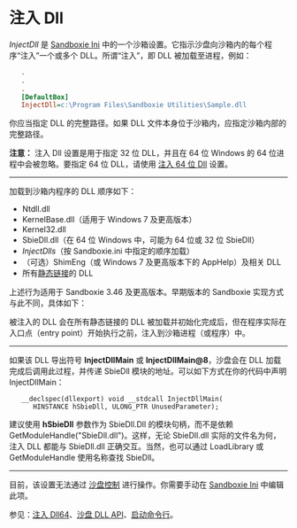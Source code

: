 # 注入 Dll

_InjectDll_ 是 [Sandboxie Ini](SandboxieIni.md) 中的一个沙箱设置。它指示沙盘向沙箱内的每个程序“注入”一个或多个 DLL。所谓“注入”，即 DLL 被加载至进程，例如：

```ini
   .
   .
   .
   [DefaultBox]
   InjectDll=c:\Program Files\Sandboxie Utilities\Sample.dll
```

你应当指定 DLL 的完整路径。如果 DLL 文件本身位于沙箱内，应指定沙箱内部的完整路径。

**注意：** 注入 Dll 设置是用于指定 32 位 DLL，并且在 64 位 Windows 的 64 位进程中会被忽略。要指定 64 位 DLL，请使用 [注入 64 位 Dll](InjectDll64.md) 设置。

* * *

加载到沙箱内程序的 DLL 顺序如下：

*   Ntdll.dll
*   KernelBase.dll（适用于 Windows 7 及更高版本）
*   Kernel32.dll
*   SbieDll.dll（在 64 位 Windows 中，可能为 64 位或 32 位 SbieDll）
*   _InjectDlls_（按 Sandboxie.ini 中指定的顺序加载）
*   （可选）ShimEng（或 Windows 7 及更高版本下的 AppHelp）及相关 DLL
*   所有[静态链接](https://msdn.microsoft.com/en-us/library/ms684184(VS.85).aspx)的 DLL

上述行为适用于 Sandboxie 3.46 及更高版本。早期版本的 Sandboxie 实现方式与此不同，具体如下：

被注入的 DLL 会在所有静态链接的 DLL 被加载并初始化完成后，但在程序实际在入口点（entry point）开始执行之前，注入到沙箱进程（或程序）中。

* * *

如果该 DLL 导出符号 **InjectDllMain** 或 **InjectDllMain@8**，沙盘会在 DLL 加载完成后调用此过程，并传递 SbieDll 模块的地址。可以如下方式在你的代码中声明 InjectDllMain：

```
   __declspec(dllexport) void __stdcall InjectDllMain(
      HINSTANCE hSbieDll, ULONG_PTR UnusedParameter);
```

建议使用 **hSbieDll** 参数作为 SbieDll.Dll 的模块句柄，而不是依赖 GetModuleHandle("SbieDll.dll")。这样，无论 SbieDll.dll 实际的文件名为何，注入 DLL 都能与 SbieDll.dll 正确交互。当然，也可以通过 LoadLibrary 或 GetModuleHandle 使用名称查找 SbieDll。

* * *

目前，该设置无法通过 [沙盘控制](SandboxieControl.md) 进行操作。你需要手动在 [Sandboxie Ini](SandboxieIni.md) 中编辑此项。

参见：[注入 Dll64](InjectDll64.md)、[沙盘 DLL API](SBIEDLLAPI.md)、[启动命令行](StartCommandLine.md)。